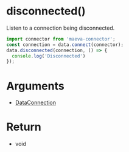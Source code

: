 disconnected()
===

Listen to a connection being disconnected.

```javascript
import connector from 'maeva-connector';
const connection = data.connect(connector);
data.disconnected(connection, () => {
  console.log('Disconnected')
});
```

# Arguments

- [DataConnection](../definitions/DataConnection.md)

# Return

- void
